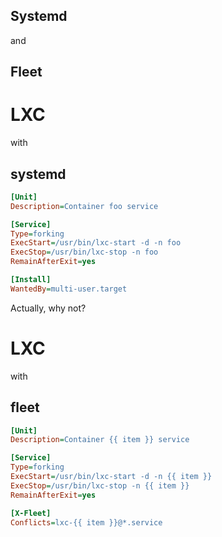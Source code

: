 ## Systemd
and
## Fleet


# LXC
with
## systemd


```ini
[Unit]
Description=Container foo service

[Service]
Type=forking
ExecStart=/usr/bin/lxc-start -d -n foo
ExecStop=/usr/bin/lxc-stop -n foo
RemainAfterExit=yes

[Install]
WantedBy=multi-user.target
```
Actually, why not? <!-- .element class="fragment" -->


# LXC
with
## fleet


```ini
[Unit]
Description=Container {{ item }} service

[Service]
Type=forking
ExecStart=/usr/bin/lxc-start -d -n {{ item }}
ExecStop=/usr/bin/lxc-stop -n {{ item }}
RemainAfterExit=yes

[X-Fleet]
Conflicts=lxc-{{ item }}@*.service
```


<!-- .slide: data-background-iframe="http://localhost:4200/" data-background-size="contain" -->